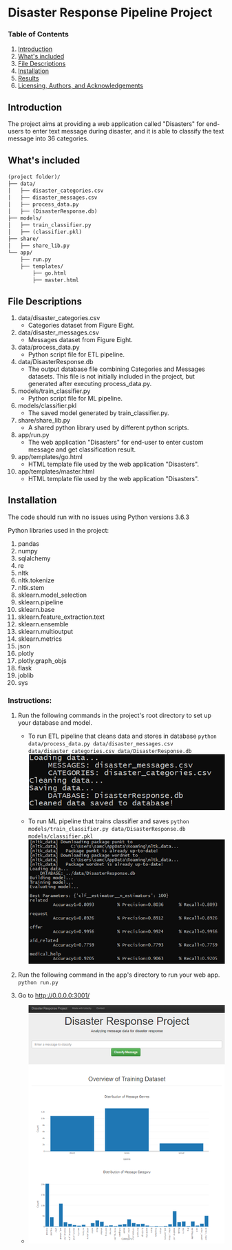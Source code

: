 # Disaster Response Pipeline Project


### Table of Contents

1. [Introduction](#introduction)
2. [What's included](#included)
3. [File Descriptions](#files)
3. [Installation](#installation)
4. [Results](#results)
5. [Licensing, Authors, and Acknowledgements](#licensing)


## Introduction <a name="introduction"></a>

The project aims at providing a web application called "Disasters" for end-users to enter text message during disaster, and it is able to classify the text message into 36 categories.

## What's included <a name="included"></a>

```text
(project folder)/
├── data/
│   ├── disaster_categories.csv
│   ├── disaster_messages.csv
│   ├── process_data.py
│   ├── (DisasterResponse.db)
├── models/
│   ├── train_classifier.py
│   ├── (classifier.pkl) 
├── share/
│   ├── share_lib.py
└── app/
    ├── run.py
    ├── templates/
        ├── go.html
        ├── master.html
```



## File Descriptions <a name="files"></a>

1. data/disaster_categories.csv
    - Categories dataset from Figure Eight.
2. data/disaster_messages.csv
    - Messages dataset from Figure Eight.
3. data/process_data.py
    - Python script file for ETL pipeline.
4. data/DisasterResponse.db
    - The output database file combining Categories and Messages datasets. This file is not initially included in the project, but generated after executing process_data.py.
5. models/train_classifier.py
    - Python script file for ML pipeline.
6. models/classifier.pkl
    - The saved model generated by train_classifier.py.
7. share/share_lib.py
    - A shared python library used by different python scripts.
8. app/run.py
    - The web application "Disasters" for end-user to enter custom message and get classification result.
9. app/templates/go.html
	- HTML template file used by the web application "Disasters".
10. app/templates/master.html
	- HTML template file used by the web application "Disasters".

## Installation <a name="installation"></a>

The code should run with no issues using Python versions 3.6.3

Python libraries used in the project:
1. pandas
2. numpy
3. sqlalchemy
4. re
5. nltk
6. nltk.tokenize 
7. nltk.stem 
8. sklearn.model_selection
9. sklearn.pipeline
10. sklearn.base
11. sklearn.feature_extraction.text 
12. sklearn.ensemble
13. sklearn.multioutput
14. sklearn.metrics
15. json
16. plotly
17. plotly.graph_objs
18. flask
19. joblib
20. sys

### Instructions:
1. Run the following commands in the project's root directory to set up your database and model.

    - To run ETL pipeline that cleans data and stores in database
        `python data/process_data.py data/disaster_messages.csv data/disaster_categories.csv data/DisasterResponse.db`
		![plot](./data/output.png) 

    - To run ML pipeline that trains classifier and saves
        `python models/train_classifier.py data/DisasterResponse.db models/classifier.pkl`
		![plot](./models/output.png) 

2. Run the following command in the app's directory to run your web app.
    `python run.py`

3. Go to http://0.0.0.0:3001/
    - ![plot](./app/output.png) 
